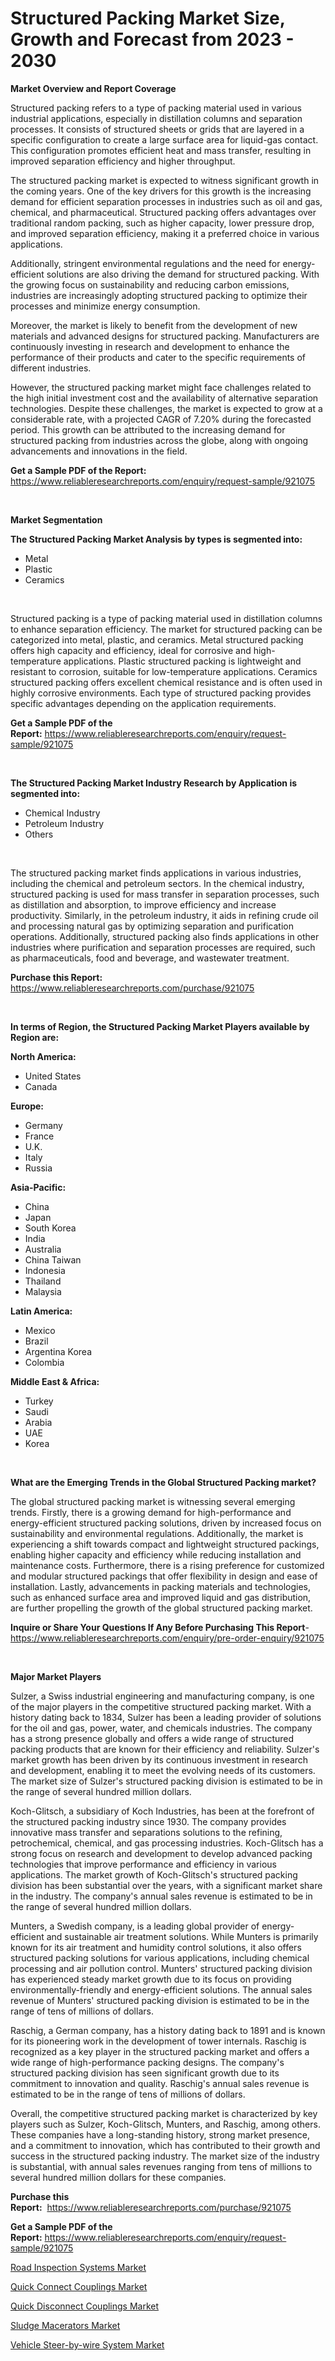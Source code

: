 <p><h1>Structured Packing Market Size, Growth and Forecast from 2023 - 2030</h1></p><p><strong>Market Overview and Report Coverage</strong></p>
<p><p>Structured packing refers to a type of packing material used in various industrial applications, especially in distillation columns and separation processes. It consists of structured sheets or grids that are layered in a specific configuration to create a large surface area for liquid-gas contact. This configuration promotes efficient heat and mass transfer, resulting in improved separation efficiency and higher throughput.</p><p>The structured packing market is expected to witness significant growth in the coming years. One of the key drivers for this growth is the increasing demand for efficient separation processes in industries such as oil and gas, chemical, and pharmaceutical. Structured packing offers advantages over traditional random packing, such as higher capacity, lower pressure drop, and improved separation efficiency, making it a preferred choice in various applications.</p><p>Additionally, stringent environmental regulations and the need for energy-efficient solutions are also driving the demand for structured packing. With the growing focus on sustainability and reducing carbon emissions, industries are increasingly adopting structured packing to optimize their processes and minimize energy consumption.</p><p>Moreover, the market is likely to benefit from the development of new materials and advanced designs for structured packing. Manufacturers are continuously investing in research and development to enhance the performance of their products and cater to the specific requirements of different industries.</p><p>However, the structured packing market might face challenges related to the high initial investment cost and the availability of alternative separation technologies. Despite these challenges, the market is expected to grow at a considerable rate, with a projected CAGR of 7.20% during the forecasted period. This growth can be attributed to the increasing demand for structured packing from industries across the globe, along with ongoing advancements and innovations in the field.</p></p>
<p><strong>Get a Sample PDF of the Report:</strong> <a href="https://www.reliableresearchreports.com/enquiry/request-sample/921075">https://www.reliableresearchreports.com/enquiry/request-sample/921075</a></p>
<p>&nbsp;</p>
<p><strong>Market Segmentation</strong></p>
<p><strong>The Structured Packing Market Analysis by types is segmented into:</strong></p>
<p><ul><li>Metal</li><li>Plastic</li><li>Ceramics</li></ul></p>
<p>&nbsp;</p>
<p><p>Structured packing is a type of packing material used in distillation columns to enhance separation efficiency. The market for structured packing can be categorized into metal, plastic, and ceramics. Metal structured packing offers high capacity and efficiency, ideal for corrosive and high-temperature applications. Plastic structured packing is lightweight and resistant to corrosion, suitable for low-temperature applications. Ceramics structured packing offers excellent chemical resistance and is often used in highly corrosive environments. Each type of structured packing provides specific advantages depending on the application requirements.</p></p>
<p><strong>Get a Sample PDF of the Report:</strong>&nbsp;<a href="https://www.reliableresearchreports.com/enquiry/request-sample/921075">https://www.reliableresearchreports.com/enquiry/request-sample/921075</a></p>
<p>&nbsp;</p>
<p><strong>The Structured Packing Market Industry Research by Application is segmented into:</strong></p>
<p><ul><li>Chemical Industry</li><li>Petroleum Industry</li><li>Others</li></ul></p>
<p>&nbsp;</p>
<p><p>The structured packing market finds applications in various industries, including the chemical and petroleum sectors. In the chemical industry, structured packing is used for mass transfer in separation processes, such as distillation and absorption, to improve efficiency and increase productivity. Similarly, in the petroleum industry, it aids in refining crude oil and processing natural gas by optimizing separation and purification operations. Additionally, structured packing also finds applications in other industries where purification and separation processes are required, such as pharmaceuticals, food and beverage, and wastewater treatment.</p></p>
<p><strong>Purchase this Report:</strong>&nbsp; <a href="https://www.reliableresearchreports.com/purchase/921075">https://www.reliableresearchreports.com/purchase/921075</a></p>
<p>&nbsp;</p>
<p><strong>In terms of Region, the Structured Packing Market Players available by Region are:</strong></p>
<p>
    <p> <strong> North America: </strong>
        <ul>
            <li>United States</li>
            <li>Canada</li>
        </ul>
        </p> 
    <p> <strong> Europe: </strong>
        <ul>
            <li>Germany</li>
            <li>France</li>
            <li>U.K.</li>
            <li>Italy</li>
            <li>Russia</li>
        </ul>
        </p> 
    <p> <strong> Asia-Pacific: </strong>
        <ul>
            <li>China</li>
            <li>Japan</li>
            <li>South Korea</li>
            <li>India</li>
            <li>Australia</li>
            <li>China Taiwan</li>
            <li>Indonesia</li>
            <li>Thailand</li>
            <li>Malaysia</li>
        </ul>
        </p> 
    <p> <strong> Latin America: </strong>
        <ul>
            <li>Mexico</li>
            <li>Brazil</li>
            <li>Argentina Korea</li>
            <li>Colombia</li>
        </ul>
        </p> 
    <p> <strong> Middle East & Africa: </strong>
        <ul>
            <li>Turkey</li>
            <li>Saudi</li>
            <li>Arabia</li>
            <li>UAE</li>
            <li>Korea</li>
        </ul>
    </p>
    </p>
<p>&nbsp;</p>
<p><strong>What are the Emerging Trends in the Global Structured Packing market?</strong></p>
<p><p>The global structured packing market is witnessing several emerging trends. Firstly, there is a growing demand for high-performance and energy-efficient structured packing solutions, driven by increased focus on sustainability and environmental regulations. Additionally, the market is experiencing a shift towards compact and lightweight structured packings, enabling higher capacity and efficiency while reducing installation and maintenance costs. Furthermore, there is a rising preference for customized and modular structured packings that offer flexibility in design and ease of installation. Lastly, advancements in packing materials and technologies, such as enhanced surface area and improved liquid and gas distribution, are further propelling the growth of the global structured packing market.</p></p>
<p><strong>Inquire or Share Your Questions If Any Before Purchasing This Report</strong>- <a href="https://www.reliableresearchreports.com/enquiry/pre-order-enquiry/921075">https://www.reliableresearchreports.com/enquiry/pre-order-enquiry/921075</a></p>
<p>&nbsp;</p>
<p><strong>Major Market Players</strong></p>
<p><p>Sulzer, a Swiss industrial engineering and manufacturing company, is one of the major players in the competitive structured packing market. With a history dating back to 1834, Sulzer has been a leading provider of solutions for the oil and gas, power, water, and chemicals industries. The company has a strong presence globally and offers a wide range of structured packing products that are known for their efficiency and reliability. Sulzer's market growth has been driven by its continuous investment in research and development, enabling it to meet the evolving needs of its customers. The market size of Sulzer's structured packing division is estimated to be in the range of several hundred million dollars.</p><p>Koch-Glitsch, a subsidiary of Koch Industries, has been at the forefront of the structured packing industry since 1930. The company provides innovative mass transfer and separations solutions to the refining, petrochemical, chemical, and gas processing industries. Koch-Glitsch has a strong focus on research and development to develop advanced packing technologies that improve performance and efficiency in various applications. The market growth of Koch-Glitsch's structured packing division has been substantial over the years, with a significant market share in the industry. The company's annual sales revenue is estimated to be in the range of several hundred million dollars.</p><p>Munters, a Swedish company, is a leading global provider of energy-efficient and sustainable air treatment solutions. While Munters is primarily known for its air treatment and humidity control solutions, it also offers structured packing solutions for various applications, including chemical processing and air pollution control. Munters' structured packing division has experienced steady market growth due to its focus on providing environmentally-friendly and energy-efficient solutions. The annual sales revenue of Munters' structured packing division is estimated to be in the range of tens of millions of dollars.</p><p>Raschig, a German company, has a history dating back to 1891 and is known for its pioneering work in the development of tower internals. Raschig is recognized as a key player in the structured packing market and offers a wide range of high-performance packing designs. The company's structured packing division has seen significant growth due to its commitment to innovation and quality. Raschig's annual sales revenue is estimated to be in the range of tens of millions of dollars.</p><p>Overall, the competitive structured packing market is characterized by key players such as Sulzer, Koch-Glitsch, Munters, and Raschig, among others. These companies have a long-standing history, strong market presence, and a commitment to innovation, which has contributed to their growth and success in the structured packing industry. The market size of the industry is substantial, with annual sales revenues ranging from tens of millions to several hundred million dollars for these companies.</p></p>
<p><strong>Purchase this Report:</strong>&nbsp;&nbsp;<a href="https://www.reliableresearchreports.com/purchase/921075">https://www.reliableresearchreports.com/purchase/921075</a></p>
<p></p>
<p><strong>Get a Sample PDF of the Report:</strong>&nbsp;<a href="https://www.reliableresearchreports.com/enquiry/request-sample/921075">https://www.reliableresearchreports.com/enquiry/request-sample/921075</a></p>
<p><p><a href="https://github.com/amonskiyk/Market-Research-Report-List-1/blob/main/road-inspection-systems-market.md">Road Inspection Systems Market</a></p><p><a href="https://medium.com/@klebogdani/quick-connect-couplings-market-exploring-market-share-market-trends-and-future-growth-33699c56fb54">Quick Connect Couplings Market</a></p><p><a href="https://medium.com/@loretashyti01/quick-disconnect-couplings-market-outlook-industry-overview-and-forecast-2023-to-2030-7928660fa0c4">Quick Disconnect Couplings Market</a></p><p><a href="https://www.linkedin.com/pulse/sludge-macerators-market-size-growth-forecast-from-2023-j86gf/">Sludge Macerators Market</a></p><p><a href="https://github.com/gaydyna/Market-Research-Report-List-1/blob/main/vehicle-steer-by-wire-system-market.md">Vehicle Steer-by-wire System Market</a></p></p>